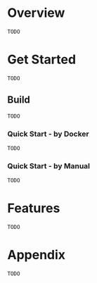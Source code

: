 # Overview

`TODO`

# Get Started

`TODO`

## Build

`TODO`

### Quick Start - by Docker

`TODO`

### Quick Start - by Manual

`TODO`


# Features

`TODO`

# Appendix

`TODO`

